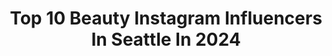---
title: Top 10 Beauty Instagram Influencers In Seattle In 2024
description: >-
  Find top beauty Instagram influencers in Seattle in 2024. Most popular hashtags: #beauty #makeup #seattle #seattleblogger.
platform: Instagram
hits: 114
text_top: Analyze the most popular Instagram accounts on inBeat.
text_bottom: Our search engine holds 114 Instagram influencers like this in Seattle, United States for you to pitch.
profiles:
  - username: "kristinadedwards_"
    fullname: >-
      Kristina Edwards
    bio: >-
      All things Beauty | Seattle 🇺🇸 📧 Collab Inquiries 🛥️ @my_dozer
    location: "United States"
    followers: 341048
    engagement: 317
    commentsToLikes: 0.040954
    id: ckaozzjreo4an0i78putl69f2
    verified: false
    hashtags: "#numestyle, #hairstyles, #numehair, #numehaircare"
  - username: "brown.skin.diary"
    fullname: >-
      sakshi
    bio: >-
      • my creative space • #plantbased 🌱 • #lifestyle • #skincare • #beauty • seattle | wa 📍
    location: "United States"
    followers: 2393
    engagement: 1194
    commentsToLikes: 0.233350
    id: ck8tbalkkuxfr0j782vissny6
    verified: false
    hashtags: ""
  - username: "emani.marie"
    fullname: >-
      Emani Marie
    bio: >-
      Natural Hair | Beauty 📍Seattle/NYC
    location: "United States"
    followers: 15054
    engagement: 374
    commentsToLikes: 0.041455
    id: ck5bzb8ufqt2l0i11ind25c9o
    verified: false
    hashtags: "#4naturalbynatural, #voiceofhair, #urbanhairpost, #naturalhairinspirations"
  - username: "facebypinky"
    fullname: >-
      PINKY ELLIOTT, RN, BSN, CANS
    bio: >-
      AESTHETIC NURSE INJECTOR 📍@skinspirit SEATTLE 📲206-522-2613 ⬇️ Linktree
    location: "United States"
    followers: 35182
    engagement: 211
    commentsToLikes: 0.107352
    id: ckap7xx1hm20c0i78lawykr6r
    verified: false
    hashtags: "#lips, #seattlebotox, #chinfiller, #skinboosters"
  - username: "ibett.nails"
    fullname: >-
      Ibett Nails
    bio: >-
      @ibettnailsproducts Nail Artist @karolg
    location: "United States"
    followers: 233190
    engagement: 61
    commentsToLikes: 0.011633
    id: ck0vzy9gtbgy20i19d9ihz3ws
    verified: false
    hashtags: ""
  - username: "nicolerockyourhair"
    fullname: >-
      Nicole 💖
    bio: >-
      TEXT: 626-438-7892 Dance with us and @guygroove on Sunday! Sign up! ⬇️ my babies 💕 @brookebutler @rushholland @rockyourhair
    location: "United States"
    followers: 23426
    engagement: 234
    commentsToLikes: 0.114462
    id: ck5c2mla8xjtr0i11y3ufztc5
    verified: false
    hashtags: "#hairgoals, #fyp, #allstarcheer, #talentedkids"
  - username: "tallglassoffashion"
    fullname: >-
      KELL & MAK || TALL STYLE
    bio: >-
      two tall cousins and best friends 📍Austin & Seattle fashion, beauty, and Chick-Fil-A ✨ blog: tallglassoffashion.com tallglassoffashionblog@gmail.com
    location: "United States"
    followers: 5521
    engagement: 328
    commentsToLikes: 0.347861
    id: ckap3o2m23ter0i78hldig8l3
    verified: false
    hashtags: "#ltkunder100, #liketkit, #freepeopledress, #ltkunder50"
  - username: "poornimasoni"
    fullname: >-
      Poornima 🌙
    bio: >-
      Personal Style • Beauty • Lifestyle ✨ 🇮🇳🇺🇸 📍India 💌 contactpoornimasoni@gmail.com
    location: "United States"
    followers: 27481
    engagement: 891
    commentsToLikes: 0.031596
    id: cl8g9amjv4mg10i23441wqxzp
    verified: false
    hashtags: "#grwm, #indianfashion, #explore, #bbgirl"
  - username: "realangelapark"
    fullname: >-
      Angela Park
    bio: >-
      💌 aypark12@gmail.com
    location: "United States"
    followers: 5551
    engagement: 444
    commentsToLikes: 0.076073
    id: cllolum2is5ia0j08k9jya42x
    verified: false
    hashtags: "#diorbeauty, #diorbeautylovers, #dreamindior, #diorholiday"
  - username: "rayonceeeeeee"
    fullname: >-
      
    bio: >-
      Seattle & LA 📍 Beauty | Fashion | Lifestyle TikTok: @rayonceeeeeee 🤍 (67k+) 💌: Rayonceeeeconnect@gmail.com
    location: "United States"
    followers: 19652
    engagement: 732
    commentsToLikes: 0.025979
    id: clg2930bj76uw0j0840f5xvxx
    verified: false
    hashtags: "#makeuptutorial, #makeup, #nyfw, #blackgirlmakeup"
---